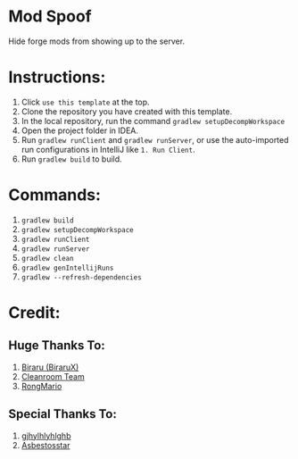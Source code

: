 # Mod Spoof

Hide forge mods from showing up to the server.

# Instructions:

1. Click `use this template` at the top.
2. Clone the repository you have created with this template.
3. In the local repository, run the command `gradlew setupDecompWorkspace`
4. Open the project folder in IDEA.
5. Run `gradlew runClient` and `gradlew runServer`, or use the auto-imported run configurations in IntelliJ like `1. Run Client`.
6. Run `gradlew build` to build.

# Commands:

1. `gradlew build`
2. `gradlew setupDecompWorkspace`
3. `gradlew runClient`
4. `gradlew runServer`
5. `gradlew clean`
6. `gradlew genIntellijRuns`
7. `gradlew --refresh-dependencies`

# Credit:

## Huge Thanks To:
1. [Biraru (BiraruX)](https://github.com/Biraru)
2. [Cleanroom Team](https://github.com/orgs/CleanroomMC/people)
3. [RongMario](https://github.com/Rongmario)

## Special Thanks To:
1. [gjhylhlyhlghb](https://discordapp.com/users/429151217592041472)
2. [Asbestosstar](https://discordapp.com/users/209892875201150987)
